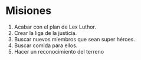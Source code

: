 # Misiones
1. Acabar con el plan de Lex Luthor.
2. Crear la liga de la justicia.
3. Buscar nuevos miembros que sean super héroes.
4. Buscar comida para ellos.
5. Hacer un reconocimiento del terreno